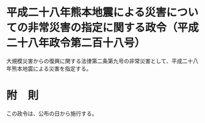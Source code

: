 # 平成二十八年熊本地震による災害についての非常災害の指定に関する政令（平成二十八年政令第二百十八号）
大規模災害からの復興に関する法律第二条第九号の非常災害として、平成二十八年熊本地震による災害を指定する。
# 附　則
この政令は、公布の日から施行する。
